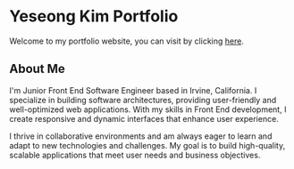 # Yeseong Kim Portfolio

Welcome to my portfolio website, you can visit by clicking [here](https://yeseong-portfolio.vercel.app/).

## About Me

I'm Junior Front End Software Engineer based in Irvine, California. I specialize in building software architectures, providing user-friendly and well-optimized web applications. With my skills in Front End development, I create responsive and dynamic interfaces that enhance user experience.

I thrive in collaborative environments and am always eager to learn and adapt to new technologies and challenges. My goal is to build high-quality, scalable applications that meet user needs and business objectives.
